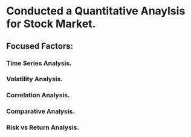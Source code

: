 # Conducted a Quantitative Anaylsis for Stock Market.

## Focused Factors:

### Time Series Analysis.
### Volatility Analysis.
### Correlation Analysis.
### Comparative Analysis.
### Risk vs Return Analysis.
